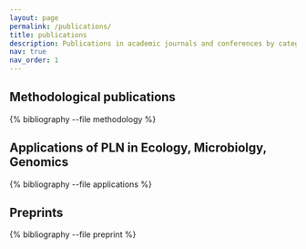 ```yaml
---
layout: page
permalink: /publications/
title: publications
description: Publications in academic journals and conferences by categories in reversed chronological order
nav: true
nav_order: 1
---
```


<!-- _pages/publications.md -->

## Methodological publications

<div class="publications">

{% bibliography --file methodology %}

</div>

## Applications of PLN in Ecology, Microbiolgy, Genomics

<div class="publications">

{% bibliography --file applications %}

</div>

## Preprints

<div class="publications">

{% bibliography --file preprint %}

</div>
